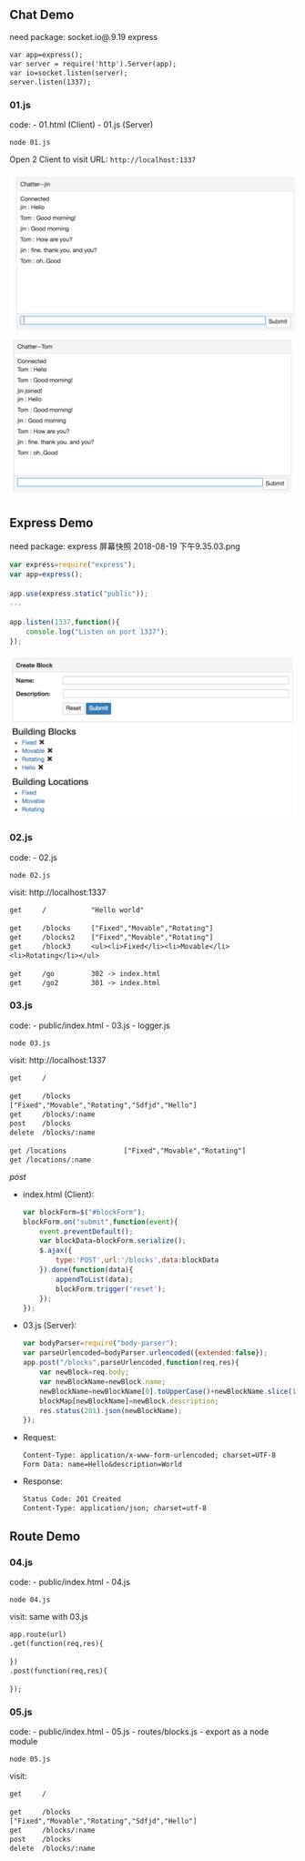 
## Chat Demo

need package: socket.io@.9.19 express

```
var app=express();
var server = require('http').Server(app);
var io=socket.listen(server);
server.listen(1337);
```

### 01.js

code:
	- 01.html (Client)
	- 01.js (Server)

```
node 01.js
```

Open 2 Client to visit URL: `http://localhost:1337`

![Chatter1](readmeImages/chatter1.png)
![Chatter2](readmeImages/chatter2.png)

## Express Demo

need package: express
屏幕快照 2018-08-19 下午9.35.03.png
```js
var express=require("express");
var app=express();

app.use(express.static("public"));
...

app.listen(1337,function(){
	console.log("Listen on port 1337");
});
```

![Express](readmeImages/express.png)


### 02.js

code:
	- 02.js


```
node 02.js
```

visit:
	http://localhost:1337

```
get 	/			"Hello world"

get 	/blocks		["Fixed","Movable","Rotating"]
get 	/blocks2	["Fixed","Movable","Rotating"]
get 	/block3		<ul><li>Fixed</li><li>Movable</li><li>Rotating</li></ul>

get 	/go			302 -> index.html
get 	/go2		301 -> index.html
```


### 03.js

code:
	- public/index.html
	- 03.js
	- logger.js

```
node 03.js
```

visit:
	http://localhost:1337

```
get 	/

get 	/blocks				["Fixed","Movable","Rotating","Sdfjd","Hello"]
get 	/blocks/:name
post 	/blocks
delete 	/blocks/:name

get /locations				["Fixed","Movable","Rotating"]
get /locations/:name
```

 *post*

- index.html (Client):
	```js
	var blockForm=$("#blockForm");
	blockForm.on("submit",function(event){
		event.preventDefault();
		var blockData=blockForm.serialize();
		$.ajax({
			type:'POST',url:'/blocks',data:blockData
		}).done(function(data){
			appendToList(data);
			blockForm.trigger('reset');
		});
	});
	```

- 03.js (Server):
	```js
	var bodyParser=require("body-parser");
	var parseUrlencoded=bodyParser.urlencoded({extended:false});
	app.post("/blocks",parseUrlencoded,function(req,res){
		var newBlock=req.body;
		var newBlockName=newBlock.name;
		newBlockName=newBlockName[0].toUpperCase()+newBlockName.slice(1).toLowerCase();
		blockMap[newBlockName]=newBlock.description;
		res.status(201).json(newBlockName);
	});
	```

- Request:
	```
	Content-Type: application/x-www-form-urlencoded; charset=UTF-8
	Form Data: name=Hello&description=World
	```
- Response:
	```
	Status Code: 201 Created
	Content-Type: application/json; charset=utf-8
	```


## Route Demo


### 04.js

code:
	- public/index.html
	- 04.js


```
node 04.js
```

visit: same with 03.js

```
app.route(url)
.get(function(req,res){
	
})
.post(function(req,res){
	
});
```

### 05.js

code:
	- public/index.html
	- 05.js
	- routes/blocks.js  - export as a node module

```
node 05.js
```

visit:
```
get 	/

get 	/blocks				["Fixed","Movable","Rotating","Sdfjd","Hello"]
get 	/blocks/:name
post 	/blocks
delete 	/blocks/:name
```


